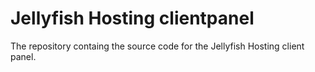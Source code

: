 # Jellyfish Hosting clientpanel
 The repository containg the source code for the Jellyfish Hosting client panel.
